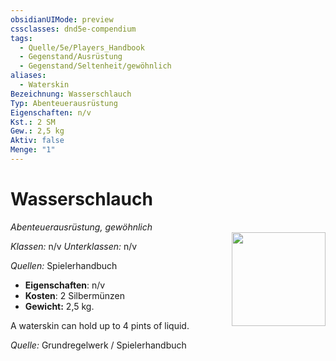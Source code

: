 ```yaml
---
obsidianUIMode: preview
cssclasses: dnd5e-compendium
tags:
  - Quelle/5e/Players_Handbook
  - Gegenstand/Ausrüstung
  - Gegenstand/Seltenheit/gewöhnlich
aliases:
  - Waterskin
Bezeichnung: Wasserschlauch
Typ: Abenteuerausrüstung
Eigenschaften: n/v 
Kst.: 2 SM
Gew.: 2,5 kg
Aktiv: false
Menge: "1"
---
```

# Wasserschlauch
*Abenteuerausrüstung, gewöhnlich*   
<img src="Symbolik/Gegenstände.webp" align="right" width="150">

_Klassen:_ n/v 
_Unterklassen:_  n/v

_Quellen:_ Spielerhandbuch

- **Eigenschaften**: n/v
- **Kosten**: 2 Silbermünzen
- **Gewicht:** 2,5 kg.

A waterskin can hold up to 4 pints of liquid.

*Quelle:* Grundregelwerk / Spielerhandbuch